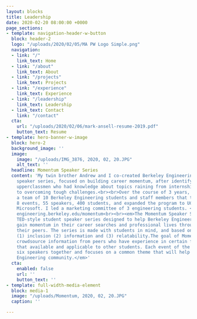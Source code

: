 ```yaml
---
layout: blocks
title: Leadership
date: 2020-02-20 08:00:00 +0000
page_sections:
- template: navigation-header-w-button
  block: header-2
  logo: "/uploads/2020/02/05/MA PW Logo Simple.png"
  navigation:
  - link: "/"
    link_text: Home
  - link: "/about"
    link_text: About
  - link: "/projects"
    link_text: Projects
  - link: "/experience"
    link_text: Experience
  - link: "/leadership"
    link_text: Leadership
  - link_text: Contact
    link: "/contact"
  cta:
    url: "/uploads/2020/02/06/mark-ansell-resume-2019.pdf"
    button_text: Resume
- template: hero-banner-w-image
  block: hero-2
  background_image: ''
  image:
    image: "/uploads/IMG_3876, 2020, 02, 20.JPG"
    alt_text: ''
  headline: Momentum Speaker Series
  content: 'My twin brother Andrew and I co-created Berkeley Engineering''s 1st student
    speaker series, focused on building career momentum, after identifying a gap between
    upperclassmen who had knowledge about topics raining from internships to entrepreneurship
    to overcoming tough challenges.<br><br>Over the course of 3 years, I helped build
    a team of 10 Berkeley Engineering students and staff members that together hosted
    8 events, 55 speakers, 400 students, and expanded the program to UC Davis and
    Microsoft. I led a marketing committee of 3 engineering students. <br><br>More:
    engineering.berkeley.edu/momentum<br><br><em>The Momentum Speaker Series is a
    TED-style student speaker series designed to help Berkeley Engineering students
    gain momentum in their career searches and professional lives through advice from
    their peers. The series is made with students in mind, and based on 3 pillars:
    (1) inclusion (2) information and (3) relatability.The goal of Momentum is to
    crowdsource information from peers who have experience in certain fields and make
    that available and applicable to other students. Each event of the series brings
    six speakers together and focuses on a common theme that will help the Berkeley
    Engineering community.</em>'
  cta:
    enabled: false
    url: ''
    button_text: ''
- template: full-width-media-element
  block: media-1
  image: "/uploads/Momentum, 2020, 02, 20.JPG"
  caption: ''

---
```

